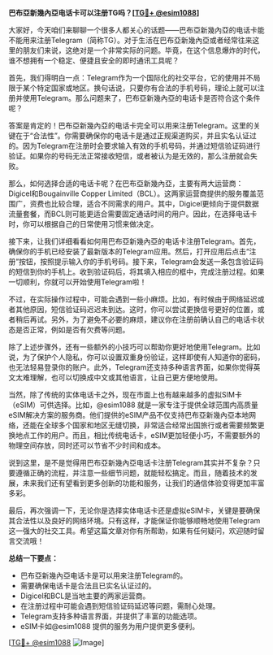 **巴布亞新幾內亞电话卡可以注册TG吗？[[TG💪+ @esim1088](https://t.me/s/esim1088)]**

大家好，今天咱们来聊聊一个很多人都关心的话题——巴布亞新幾內亞的电话卡能不能用来注册Telegram（简称TG）。对于生活在巴布亞新幾內亞或者经常往来这里的朋友们来说，这绝对是一个非常实际的问题。毕竟，在这个信息爆炸的时代，谁不想拥有一个稳定、便捷且安全的即时通讯工具呢？

首先，我们得明白一点：Telegram作为一个国际化的社交平台，它的使用并不局限于某个特定国家或地区。换句话说，只要你有合法的手机号码，理论上就可以注册并使用Telegram。那么问题来了，巴布亞新幾內亞的电话卡是否符合这个条件呢？

答案是肯定的！巴布亞新幾內亞的电话卡完全可以用来注册Telegram。这里的关键在于“合法性”。你需要确保你的电话卡是通过正规渠道购买，并且实名认证过的。因为Telegram在注册时会要求输入有效的手机号码，并通过短信验证码进行验证。如果你的号码无法正常接收短信，或者被认为是无效的，那么注册就会失败。

那么，如何选择合适的电话卡呢？在巴布亞新幾內亞，主要有两大运营商：Digicel和Bougainville Copper Limited（BCL）。这两家运营商提供的服务覆盖范围广，资费也比较合理，适合不同需求的用户。其中，Digicel更倾向于提供数据流量套餐，而BCL则可能更适合需要固定通话时间的用户。因此，在选择电话卡时，你可以根据自己的日常使用习惯来做决定。

接下来，让我们详细看看如何用巴布亞新幾內亞的电话卡注册Telegram。首先，确保你的手机已经安装了最新版本的Telegram应用。然后，打开应用后点击“注册”按钮，按照提示输入你的手机号码。接下来，Telegram会发送一条包含验证码的短信到你的手机上。收到验证码后，将其填入相应的框中，完成注册过程。如果一切顺利，你就可以开始使用Telegram啦！

不过，在实际操作过程中，可能会遇到一些小麻烦。比如，有时候由于网络延迟或者其他原因，短信验证码迟迟未到达。这时，你可以尝试更换信号更好的位置，或者稍后再试。另外，为了避免不必要的麻烦，建议你在注册前确认自己的电话卡状态是否正常，例如是否有欠费等问题。

除了上述步骤外，还有一些额外的小技巧可以帮助你更好地使用Telegram。比如说，为了保护个人隐私，你可以设置双重身份验证，这样即使有人知道你的密码，也无法轻易登录你的账户。此外，Telegram还支持多种语言界面，如果你觉得英文太难理解，也可以切换成中文或其他语言，让自己更方便地使用。

当然，除了传统的实体电话卡之外，现在市面上也有越来越多的虚拟SIM卡（eSIM）可供选择。比如，@esim1088 就是一家专注于提供全球范围内高质量eSIM解决方案的服务商。他们提供的eSIM产品不仅支持巴布亞新幾內亞本地网络，还能在全球多个国家和地区无缝切换，非常适合经常出国旅行或者需要频繁更换地点工作的用户。而且，相比传统电话卡，eSIM更加轻便小巧，不需要额外的物理空间存放，同时还可以节省不少时间和成本。

说到这里，是不是觉得用巴布亞新幾內亞电话卡注册Telegram其实并不复杂？只要遵循正确的流程，并注意一些细节问题，就能轻松搞定。而且，随着技术的发展，未来我们还有望看到更多创新的功能和服务，让我们的通信体验变得更加丰富多彩。

最后，再次强调一下，无论你是选择实体电话卡还是虚拟eSIM卡，关键是要确保其合法性以及良好的网络环境。只有这样，才能保证你能够顺畅地使用Telegram这一强大的社交工具。希望这篇文章对你有所帮助，如果有任何疑问，欢迎随时留言交流哦！

**总结一下要点：**
- 巴布亞新幾內亞电话卡是可以用来注册Telegram的。
- 需要确保电话卡是合法且已实名认证过的。
- Digicel和BCL是当地主要的两家运营商。
- 在注册过程中可能会遇到短信验证码延迟等问题，需耐心处理。
- Telegram支持多种语言界面，并提供了丰富的功能选项。
- eSIM卡如@esim1088 提供的服务为用户提供更多便利。

[[TG💪+ @esim1088](https://t.me/s/esim1088) ![Image](https://i.postimg.cc/4NQfJmqS/Snipaste-2025-05-13-00-14-12.png)]